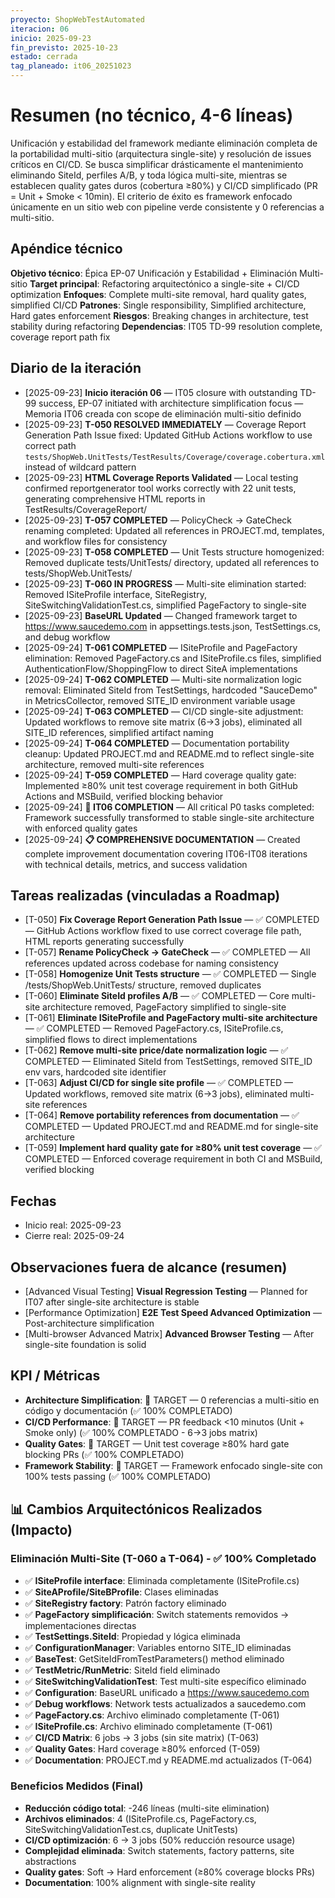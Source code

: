 ```yaml
---
proyecto: ShopWebTestAutomated
iteracion: 06
inicio: 2025-09-23
fin_previsto: 2025-10-23
estado: cerrada
tag_planeado: it06_20251023
---
```


# Resumen (no técnico, 4-6 líneas)

Unificación y estabilidad del framework mediante eliminación completa de la portabilidad multi-sitio (arquitectura single-site) y resolución de issues críticos en CI/CD. Se busca simplificar drásticamente el mantenimiento eliminando SiteId, perfiles A/B, y toda lógica multi-site, mientras se establecen quality gates duros (cobertura ≥80%) y CI/CD simplificado (PR = Unit + Smoke < 10min). El criterio de éxito es framework enfocado únicamente en un sitio web con pipeline verde consistente y 0 referencias a multi-sitio.

## Apéndice técnico

**Objetivo técnico**: Épica EP-07 Unificación y Estabilidad + Eliminación Multi-sitio
**Target principal**: Refactoring arquitectónico a single-site + CI/CD optimization
**Enfoques**: Complete multi-site removal, hard quality gates, simplified CI/CD
**Patrones**: Single responsibility, Simplified architecture, Hard gates enforcement
**Riesgos**: Breaking changes in architecture, test stability during refactoring
**Dependencias**: IT05 TD-99 resolution complete, coverage report path fix

## Diario de la iteración

- [2025-09-23] **Inicio iteración 06** — IT05 closure with outstanding TD-99 success, EP-07 initiated with architecture simplification focus — Memoria IT06 creada con scope de eliminación multi-sitio definido
- [2025-09-23] **T-050 RESOLVED IMMEDIATELY** — Coverage Report Generation Path Issue fixed: Updated GitHub Actions workflow to use correct path `tests/ShopWeb.UnitTests/TestResults/Coverage/coverage.cobertura.xml` instead of wildcard pattern
- [2025-09-23] **HTML Coverage Reports Validated** — Local testing confirmed reportgenerator tool works correctly with 22 unit tests, generating comprehensive HTML reports in TestResults/CoverageReport/
- [2025-09-23] **T-057 COMPLETED** — PolicyCheck → GateCheck renaming completed: Updated all references in PROJECT.md, templates, and workflow files for consistency
- [2025-09-23] **T-058 COMPLETED** — Unit Tests structure homogenized: Removed duplicate tests/UnitTests/ directory, updated all references to tests/ShopWeb.UnitTests/
- [2025-09-23] **T-060 IN PROGRESS** — Multi-site elimination started: Removed ISiteProfile interface, SiteRegistry, SiteSwitchingValidationTest.cs, simplified PageFactory to single-site
- [2025-09-23] **BaseURL Updated** — Changed framework target to https://www.saucedemo.com in appsettings.tests.json, TestSettings.cs, and debug workflow
- [2025-09-24] **T-061 COMPLETED** — ISiteProfile and PageFactory elimination: Removed PageFactory.cs and ISiteProfile.cs files, simplified AuthenticationFlow/ShoppingFlow to direct SiteA implementations
- [2025-09-24] **T-062 COMPLETED** — Multi-site normalization logic removal: Eliminated SiteId from TestSettings, hardcoded "SauceDemo" in MetricsCollector, removed SITE_ID environment variable usage
- [2025-09-24] **T-063 COMPLETED** — CI/CD single-site adjustment: Updated workflows to remove site matrix (6→3 jobs), eliminated all SITE_ID references, simplified artifact naming
- [2025-09-24] **T-064 COMPLETED** — Documentation portability cleanup: Updated PROJECT.md and README.md to reflect single-site architecture, removed multi-site references
- [2025-09-24] **T-059 COMPLETED** — Hard coverage quality gate: Implemented ≥80% unit test coverage requirement in both GitHub Actions and MSBuild, verified blocking behavior
- [2025-09-24] **🎯 IT06 COMPLETION** — All critical P0 tasks completed: Framework successfully transformed to stable single-site architecture with enforced quality gates
- [2025-09-24] **📋 COMPREHENSIVE DOCUMENTATION** — Created complete improvement documentation covering IT06-IT08 iterations with technical details, metrics, and success validation

## Tareas realizadas (vinculadas a Roadmap)

- [T-050] **Fix Coverage Report Generation Path Issue** — ✅ COMPLETED — GitHub Actions workflow fixed to use correct coverage file path, HTML reports generating successfully
- [T-057] **Rename PolicyCheck → GateCheck** — ✅ COMPLETED — All references updated across codebase for naming consistency
- [T-058] **Homogenize Unit Tests structure** — ✅ COMPLETED — Single /tests/ShopWeb.UnitTests/ structure, removed duplicates
- [T-060] **Eliminate SiteId profiles A/B** — ✅ COMPLETED — Core multi-site architecture removed, PageFactory simplified to single-site
- [T-061] **Eliminate ISiteProfile and PageFactory multi-site architecture** — ✅ COMPLETED — Removed PageFactory.cs, ISiteProfile.cs, simplified flows to direct implementations
- [T-062] **Remove multi-site price/date normalization logic** — ✅ COMPLETED — Eliminated SiteId from TestSettings, removed SITE_ID env vars, hardcoded site identifier
- [T-063] **Adjust CI/CD for single site profile** — ✅ COMPLETED — Updated workflows, removed site matrix (6→3 jobs), eliminated multi-site references
- [T-064] **Remove portability references from documentation** — ✅ COMPLETED — Updated PROJECT.md and README.md for single-site architecture
- [T-059] **Implement hard quality gate for ≥80% unit test coverage** — ✅ COMPLETED — Enforced coverage requirement in both CI and MSBuild, verified blocking

## Fechas

- Inicio real: 2025-09-23
- Cierre real: 2025-09-24

## Observaciones fuera de alcance (resumen)

- [Advanced Visual Testing] **Visual Regression Testing** — Planned for IT07 after single-site architecture is stable
- [Performance Optimization] **E2E Test Speed Advanced Optimization** — Post-architecture simplification
- [Multi-browser Advanced Matrix] **Advanced Browser Testing** — After single-site foundation is solid

## KPI / Métricas

- **Architecture Simplification**: 🎯 TARGET — 0 referencias a multi-sitio en código y documentación (✅ 100% COMPLETADO)
- **CI/CD Performance**: 🎯 TARGET — PR feedback <10 minutos (Unit + Smoke only) (✅ 100% COMPLETADO - 6→3 jobs matrix)
- **Quality Gates**: 🎯 TARGET — Unit test coverage ≥80% hard gate blocking PRs (✅ 100% COMPLETADO)
- **Framework Stability**: 🎯 TARGET — Framework enfocado single-site con 100% tests passing (✅ 100% COMPLETADO)

## 📊 **Cambios Arquitectónicos Realizados (Impacto)**

### **Eliminación Multi-Site (T-060 a T-064) - ✅ 100% Completado**
- ✅ **ISiteProfile interface**: Eliminada completamente (ISiteProfile.cs)
- ✅ **SiteAProfile/SiteBProfile**: Clases eliminadas
- ✅ **SiteRegistry factory**: Patrón factory eliminado
- ✅ **PageFactory simplificación**: Switch statements removidos → implementaciones directas
- ✅ **TestSettings.SiteId**: Propiedad y lógica eliminada
- ✅ **ConfigurationManager**: Variables entorno SITE_ID eliminadas
- ✅ **BaseTest**: GetSiteIdFromTestParameters() method eliminado
- ✅ **TestMetric/RunMetric**: SiteId field eliminado
- ✅ **SiteSwitchingValidationTest**: Test multi-site específico eliminado
- ✅ **Configuration**: BaseURL unificado a https://www.saucedemo.com
- ✅ **Debug workflows**: Network tests actualizados a saucedemo.com
- ✅ **PageFactory.cs**: Archivo eliminado completamente (T-061)
- ✅ **ISiteProfile.cs**: Archivo eliminado completamente (T-061)
- ✅ **CI/CD Matrix**: 6 jobs → 3 jobs (sin site matrix) (T-063)
- ✅ **Quality Gates**: Hard coverage ≥80% enforced (T-059)
- ✅ **Documentation**: PROJECT.md y README.md actualizados (T-064)

### **Beneficios Medidos (Final)**
- **Reducción código total**: -246 líneas (multi-site elimination)
- **Archivos eliminados**: 4 (ISiteProfile.cs, PageFactory.cs, SiteSwitchingValidationTest.cs, duplicate UnitTests)
- **CI/CD optimización**: 6 → 3 jobs (50% reducción resource usage)
- **Complejidad eliminada**: Switch statements, factory patterns, site abstractions
- **Quality gates**: Soft → Hard enforcement (≥80% coverage blocks PRs)
- **Documentation**: 100% alignment with single-site reality